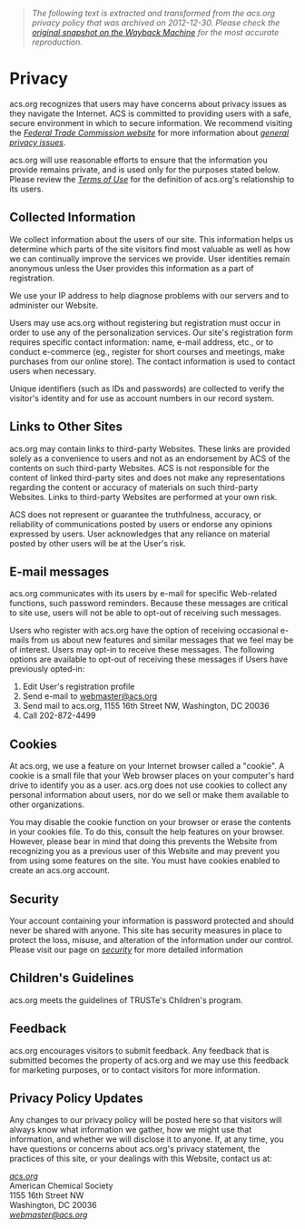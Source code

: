 > *The following text is extracted and transformed from the acs.org privacy policy that was archived on 2012-12-30. Please check the [original snapshot on the Wayback Machine](https://web.archive.org/web/20121230210300id_/http%3A//portal.acs.org/portal/PublicWebSite/privacy/index.htm) for the most accurate reproduction.*

# Privacy

acs.org recognizes that users may have concerns about privacy issues as they navigate the Internet. ACS is committed to providing users with a safe, secure environment in which to secure information. We recommend visiting the [_Federal Trade Commission website_](http://www.ftc.gov/) for more information about [_general privacy issues_](http://www.ftc.gov/privacy/privacyinitiatives/promises_educ.html).

acs.org will use reasonable efforts to ensure that the information you provide remains private, and is used only for the purposes stated below. Please review the [_Terms of Use_](http://portal.acs.org/portal/PublicWebSite/terms/index.htm) for the definition of acs.org's relationship to its users.

## Collected Information

We collect information about the users of our site. This information helps us determine which parts of the site visitors find most valuable as well as how we can continually improve the services we provide. User identities remain anonymous unless the User provides this information as a part of registration.

We use your IP address to help diagnose problems with our servers and to administer our Website.

Users may use acs.org without registering but registration must occur in order to use any of the personalization services. Our site's registration form requires specific contact information: name, e-mail address, etc., or to conduct e-commerce (eg., register for short courses and meetings, make purchases from our online store). The contact information is used to contact users when necessary.

Unique identifiers (such as IDs and passwords) are collected to verify the visitor's identity and for use as account numbers in our record system.

## Links to Other Sites

acs.org may contain links to third-party Websites. These links are provided solely as a convenience to users and not as an endorsement by ACS of the contents on such third-party Websites. ACS is not responsible for the content of linked third-party sites and does not make any representations regarding the content or accuracy of materials on such third-party Websites. Links to third-party Websites are performed at your own risk.

ACS does not represent or guarantee the truthfulness, accuracy, or reliability of communications posted by users or endorse any opinions expressed by users. User acknowledges that any reliance on material posted by other users will be at the User's risk.

## E-mail messages

acs.org communicates with its users by e-mail for specific Web-related functions, such password reminders. Because these messages are critical to site use, users will not be able to opt-out of receiving such messages.

Users who register with acs.org have the option of receiving occasional e-mails from us about new features and similar messages that we feel may be of interest. Users may opt-in to receive these messages. The following options are available to opt-out of receiving these messages if Users have previously opted-in:

  1. Edit User's registration profile
  2. Send e-mail to [webmaster@acs.org](mailto:webmaster@acs.org)
  3. Send mail to acs.org, 1155 16th Street NW, Washington, DC 20036
  4. Call 202-872-4499



## Cookies

At acs.org, we use a feature on your Internet browser called a "cookie". A cookie is a small file that your Web browser places on your computer's hard drive to identify you as a user. acs.org does not use cookies to collect any personal information about users, nor do we sell or make them available to other organizations.

You may disable the cookie function on your browser or erase the contents in your cookies file. To do this, consult the help features on your browser. However, please bear in mind that doing this prevents the Website from recognizing you as a previous user of this Website and may prevent you from using some features on the site. You must have cookies enabled to create an acs.org account.

## Security

Your account containing your information is password protected and should never be shared with anyone. This site has security measures in place to protect the loss, misuse, and alteration of the information under our control. Please visit our page on [_security_](http://portal.acs.org/portal/PublicWebSite/security/index.htm) for more detailed information

## Children's Guidelines

acs.org meets the guidelines of TRUSTe's Children's program.

## Feedback

acs.org encourages visitors to submit feedback. Any feedback that is submitted becomes the property of acs.org and we may use this feedback for marketing purposes, or to contact visitors for more information.

## Privacy Policy Updates

Any changes to our privacy policy will be posted here so that visitors will always know what information we gather, how we might use that information, and whether we will disclose it to anyone. If, at any time, you have questions or concerns about acs.org's privacy statement, the practices of this site, or your dealings with this Website, contact us at:

_[acs.org](http://portal.acs.org/portal/PublicWebSite/index.htm)_   
American Chemical Society  
1155 16th Street NW  
Washington, DC 20036 _[  
webmaster@acs.org](mailto:webmaster@acs.org)_
